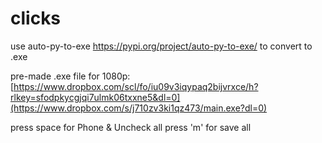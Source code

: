 # clicks
use auto-py-to-exe https://pypi.org/project/auto-py-to-exe/ to convert to .exe

pre-made .exe file for 1080p: [https://www.dropbox.com/scl/fo/iu09v3iqypaq2bijvrxce/h?rlkey=sfodpkycgjqi7ulmk06txxne5&dl=0](https://www.dropbox.com/s/j710zv3ki1qz473/main.exe?dl=0)

press space for Phone & Uncheck all
press 'm' for save all
